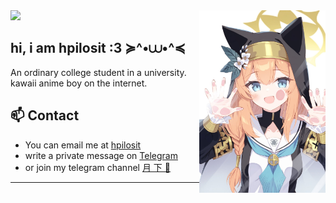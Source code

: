 <img align="bottom" src="https://count.getloli.com/get/@:HpilOsit?theme=rule34">

<img align="right" src=".github/assets/banner.jpg" width="40%" height="40%" />


## hi, i am hpilosit :3 ≽^•⩊•^≼
An ordinary college student in a university.
<br/>kawaii anime boy on the internet.


## 📫 Contact
- You can email me at [hpilosit](mholic.xmmb0@aleeas.com) 
- write a private message on [Telegram](https://t.me/Shironeri_bot)
- or join my telegram channel [月 下 🌙](https://t.me/YueXiiia)


------

